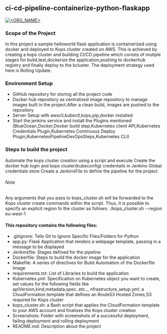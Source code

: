 ## ci-cd-pipeline-containerize-python-flaskapp

[![<ORG_NAME>](https://circleci.com/gh/divyarsada/ci-cd-pipeline-containerize-python-flaskapp.svg?style=shield)](https://app.circleci.com/pipelines/github/divyarsada/ci-cd-pipeline-containerize-python-flaskapp/3/workflows/6467ca9b-c669-4f88-966d-dba4b08eb46f/jobs/3)

### Scope of the Project


In this project a sample helloworld flask application is containerized using docker and deployed to Kops cluster created on AWS. This is achieved by creating a kops cluster and building CI/CD pipeline which conists of mutiple stages for build,test,dockerize the application,pushing to dockerhub registry and finally deploy to the kcluster. The deployment strategy used here is Rolling Update.

### Environment Setup

* GitHub repository for storing all the project code
* Docker hub repository as centralized image repository to manage images built in the project.After a clean build, images are   pushed to the repository
* Server Setup with awscli,kubectl,kops,pip,docker installed
* Start the jenkins service and install the Plugins mentioned (BlueOcean,Docker,Docker build step,Kubernetes client API,Kubernetes Credentials Plugin,Kubernetes Continuous Deploy Plugin,KubernetesPipelineDevOpsSteps,Kubernetes CLI)

### Steps to build the project

Automate the kops cluster creation using a script and execute 
Create the docker hub login and kops cluster(kubeconfig) credentails in Jenkins   Global credentials store
Create a JenkinsFile to define the pipeline for the project

###### Note

Any arguments that you pass to kops_cluster.sh will be forwarded to the  Kops cluster create commands within the script. Thus, it is possible to specify an explicit region fo the cluster as follows:
./kops_cluster.sh --region eu-west-1
 
#### This repository contains the following files:

* .gitignore: Tells Git to Ignore Specific Files/Folders for Python
* app.py: Flask Application that renders a webpage template, passing in a message to be displayed
* Jenkinsfile: Stages defined for the pipeline
* Dockerfile: Steps to build the docker image for the application
* Makefile:  A series of directives for Build Automation of the Dockerfile Image
* requirements.txt: List of Libraries to build the application 
* Kubernetes.yml: Specification on Kubernetes object you want to create, set values for the following fields like
apiVersion,kind,metadata,spec..etc..,
 nfrastructure_setup.yml: a CloudFormation template that defines an Route53 Hosted Zones,S3 required for Kops cluster 
* kops_cluster.sh: a Bash script that applies the CloudFormation template to your AWS account and finalises the Kops cluster creation
* Screenshots: Folder with screenshots of a successful deployment, failing deployment and rolling deployment
* README.md: Description about the project
